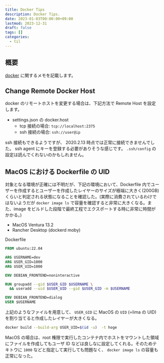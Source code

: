 ```yaml
---
title: Docker Tips
description: Docker Tips.
date: 2023-01-03T00:00:00+09:00
lastmod: 2023-12-31
draft: false
tags: []
categories:
  - til
---
```


## 概要

[docker](https://www.docker.com/) に関するメモを記載します。

## Change Remote Docker Host

docker のリモートホストを変更する場合は、下記方法で Remote Host を設定します。

- settings.json の docker.host
  - tcp 接続の場合: `tcp://localhost:2375`
  - ssh 接続の場合: `ssh://user@ip`

ssh 接続もできるようですが、 2020.2.13 時点では正常に接続できませんでした。
ssh agent にキーを登録する必要がありそうな感じです。
`.ssh/config` の設定は読んでくれないのかもしれません。

## MacOS における Dockerfile の UID

対象となる環境が正確には不明だが、下記の環境において、Dockerfile 内でユーザーを作成するとユーザーを作成したレイヤーのサイズが極端に大きく(200GB)くらいと判定される状態になることを確認した。(実際に消費されているわけではないようだが `docker image ls` で容量を確認すると非常に大きくなる。また、image をビルドした段階で最終工程でエクスポートする時に非常に時間がかかる。)

- MacOS Ventura 13.2
- Rancher Desktop (dockerd moby)

Dockerfile

```dockerfile
FROM ubuntu:22.04

ARG USERNAME=dev
ARG USER_GID=1000
ARG USER_UID=1000

ENV DEBIAN_FRONTEND=noninteractive

RUN groupadd --gid $USER_GID $USERNAME \
  && useradd --uid $USER_UID --gid $USER_GID -m $USERNAME

ENV DEBIAN_FRONTEND=dialog
USER $USERNAME
```

上記のようなファイルを用意して、 `USER_GID` に MacOS の `UID` (=lima の UID) を割り当てると作成したレイヤーが大きくなる。

```sh
docker build --build-arg USER_UID=$(id -u)  -t hoge
```

MacOS の場合は、root 権限で実行したコンテナ内でホストをマウントした領域にファイルを作成してもユーザ ID などは良しなに設定してくれる。そのためテキトウに `1000` などと指定して実行しても問題なく、 `docker image ls` の容量も正常になった。
